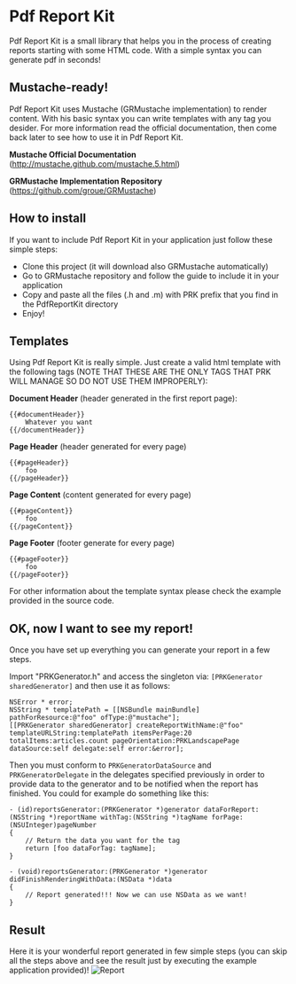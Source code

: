 # Pdf Report Kit
Pdf Report Kit is a small library that helps you in the process of creating reports starting with some HTML code. With a simple syntax you can generate pdf in seconds!

## Mustache-ready!
Pdf Report Kit uses Mustache (GRMustache implementation) to render content. With his basic syntax you can write templates with any tag you desider. For more information read the official documentation, then come back later to see how to use it in Pdf Report Kit.

**Mustache Official Documentation** (http://mustache.github.com/mustache.5.html)

**GRMustache Implementation Repository** (https://github.com/groue/GRMustache)


## How to install
If you want to include Pdf Report Kit in your application just follow these simple steps:

- Clone this project (it will download also GRMustache automatically)
- Go to GRMustache repository and follow the guide to include it in your application
- Copy and paste all the files (.h and .m) with PRK prefix that you find in the PdfReportKit directory
- Enjoy!

## Templates
Using Pdf Report Kit is really simple. Just create a valid html template with the following tags (NOTE THAT THESE ARE THE ONLY TAGS THAT PRK WILL MANAGE SO DO NOT USE THEM IMPROPERLY):

**Document Header** (header generated in the first report page):

	{{#documentHeader}}
		Whatever you want
	{{/documentHeader}}

**Page Header** (header generated for every page)
		
	{{#pageHeader}}
		foo
	{{/pageHeader}}
		
**Page Content** (content generated for every page)

	{{#pageContent}}
		foo
	{{/pageContent}}

**Page Footer** (footer generate for every page)

	{{#pageFooter}}
		foo
	{{/pageFooter}}
	
For other information about the template syntax please check the example provided in the source code.

## OK, now I want to see my report!
Once you have set up everything you can generate your report in a few steps.

Import "PRKGenerator.h" and access the singleton via: `[PRKGenerator sharedGenerator]` and then use it as follows:

	NSError * error;    
    NSString * templatePath = [[NSBundle mainBundle] pathForResource:@"foo" ofType:@"mustache"];
    [[PRKGenerator sharedGenerator] createReportWithName:@"foo" templateURLString:templatePath itemsPerPage:20 totalItems:articles.count pageOrientation:PRKLandscapePage dataSource:self delegate:self error:&error];

Then you must conform to `PRKGeneratorDataSource` and `PRKGeneratorDelegate` in the delegates specified previously in order to provide data to the generator and to be notified when the report has finished. You could for example do something like this:

	- (id)reportsGenerator:(PRKGenerator *)generator dataForReport:(NSString *)reportName withTag:(NSString *)tagName forPage:(NSUInteger)pageNumber
	{
		// Return the data you want for the tag
	    return [foo dataForTag: tagName];
	}

	- (void)reportsGenerator:(PRKGenerator *)generator didFinishRenderingWithData:(NSData *)data
	{
		// Report generated!!! Now we can use NSData as we want!
	}

## Result
Here it is your wonderful report generated in few simple steps (you can skip all the steps above and see the result just by executing the example application provided)!
![Report](http://img706.imageshack.us/img706/6599/captureylw.png)
